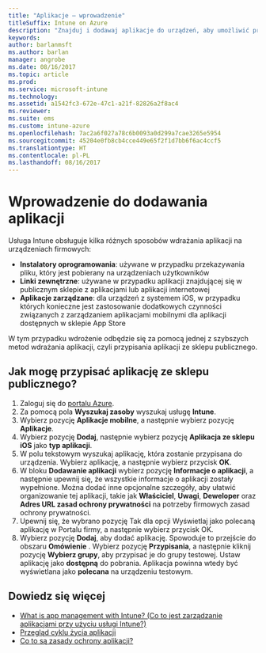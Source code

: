 ```yaml
---
title: "Aplikacje — wprowadzenie"
titleSuffix: Intune on Azure
description: "Znajduj i dodawaj aplikacje do urządzeń, aby umożliwić pracownikom wykonywanie zadań."
keywords: 
author: barlanmsft
ms.author: barlan
manager: angrobe
ms.date: 08/16/2017
ms.topic: article
ms.prod: 
ms.service: microsoft-intune
ms.technology: 
ms.assetid: a1542fc3-672e-47c1-a21f-82826a2f8ac4
ms.reviewer: 
ms.suite: ems
ms.custom: intune-azure
ms.openlocfilehash: 7ac2a6f027a78c6b0093a0d299a7cae3265e5954
ms.sourcegitcommit: 45204e0fb8cb4cce449e65f2f1d7bb6f6ac4ccf5
ms.translationtype: HT
ms.contentlocale: pl-PL
ms.lasthandoff: 08/16/2017
---
```

# <a name="get-started-with-adding-apps"></a>Wprowadzenie do dodawania aplikacji

Usługa Intune obsługuje kilka różnych sposobów wdrażania aplikacji na urządzeniach firmowych:

* **Instalatory oprogramowania**: używane w przypadku przekazywania pliku, który jest pobierany na urządzeniach użytkowników
* __Linki zewnętrzne__: używane w przypadku aplikacji znajdującej się w publicznym sklepie z aplikacjami lub aplikacji internetowej
* **Aplikacje zarządzane**: dla urządzeń z systemem iOS, w przypadku których konieczne jest zastosowanie dodatkowych czynności związanych z zarządzaniem aplikacjami mobilnymi dla aplikacji dostępnych w sklepie App Store

W tym przypadku wdrożenie odbędzie się za pomocą jednej z szybszych metod wdrażania aplikacji, czyli przypisania aplikacji ze sklepu publicznego.

## <a name="how-do-i-assign-a-public-store-app"></a>Jak mogę przypisać aplikację ze sklepu publicznego?

1. Zaloguj się do [portalu Azure](https://portal.azure.com).
2. Za pomocą pola **Wyszukaj zasoby** wyszukaj usługę **Intune**.
3. Wybierz pozycję **Aplikacje mobilne**, a następnie wybierz pozycję **Aplikacje**.
4. Wybierz pozycję **Dodaj**, następnie wybierz pozycję **Aplikacja ze sklepu iOS** jako **typ aplikacji**.
5. W polu tekstowym wyszukaj aplikację, która zostanie przypisana do urządzenia. Wybierz aplikację, a następnie wybierz przycisk **OK**.
6. W bloku **Dodawanie aplikacji** wybierz pozycję **Informacje o aplikacji**, a następnie upewnij się, że wszystkie informacje o aplikacji zostały wypełnione. Można dodać inne opcjonalne szczegóły, aby ułatwić organizowanie tej aplikacji, takie jak **Właściciel**, **Uwagi**, **Deweloper** oraz **Adres URL zasad ochrony prywatności** na potrzeby firmowych zasad ochrony prywatności.
7. Upewnij się, że wybrano pozycję Tak dla opcji Wyświetlaj jako polecaną aplikację w Portalu firmy, a następnie wybierz przycisk OK.
8. Wybierz pozycję **Dodaj**, aby dodać aplikację. Spowoduje to przejście do obszaru **Omówienie** . Wybierz pozycję **Przypisania**, a następnie kliknij pozycję **Wybierz grupy**, aby przypisać je do grupy testowej. Ustaw aplikację jako **dostępną** do pobrania. Aplikacja powinna wtedy być wyświetlana jako **polecana** na urządzeniu testowym.

## <a name="learn-more"></a>Dowiedz się więcej

* [What is app management with Intune? (Co to jest zarządzanie aplikacjami przy użyciu usługi Intune?)](app-management.md)
* [Przegląd cyklu życia aplikacji](app-lifecycle.md)
* [Co to są zasady ochrony aplikacji?](app-protection-policy.md)
